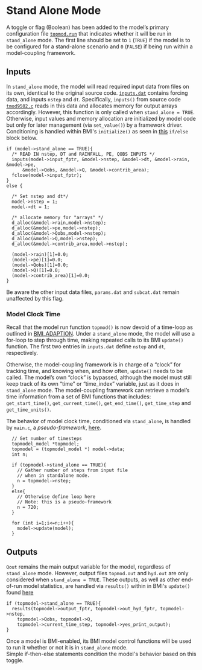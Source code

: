 # Stand Alone Mode

A toggle or flag (Boolean) has been added to the model’s primary configuration file [`topmod.run`](../data/topmod.run) that indicates whether it will be run in `stand_alone` mode. 
The first line should be set to `1` (`TRUE`) if the model is to be configured for a stand-alone scenario and `0` (`FALSE`) if being run within a model-coupling framework.

## Inputs
In `stand_alone` mode, the model will read required input data from files on its own, identical to the original source code.
[`inputs.dat`](../data/inputs.dat) contains forcing data, and inputs `nstep` and `dt`.
Specifically, `inputs()` from source code [`tmod9502.c`](../refs/original_code_c) reads in this data and allocates memory for output arrays accordingly. 
However, this function is only called when `stand_alone = TRUE`.
Otherwise, input values and memory allocation are initialized by model code but only for later management (via `set_value()`) by a framework driver.
Conditioning is handled within BMI's `initialize()` as seen in [this](../src/bmi_topmodel.c#L245) `if/else` block below.
```
if (model->stand_alone == TRUE){
  /* READ IN nstep, DT and RAINFALL, PE, QOBS INPUTS */
  inputs(model->input_fptr, &model->nstep, &model->dt, &model->rain, &model->pe, 
      &model->Qobs, &model->Q, &model->contrib_area);
  fclose(model->input_fptr);
}
else {

  /* Set nstep and dt*/
  model->nstep = 1;
  model->dt = 1;

  /* allocate memory for "arrays" */
  d_alloc(&model->rain,model->nstep);
  d_alloc(&model->pe,model->nstep);
  d_alloc(&model->Qobs,model->nstep);   
  d_alloc(&model->Q,model->nstep);
  d_alloc(&model->contrib_area,model->nstep);

  (model->rain)[1]=0.0;
  (model->pe)[1]=0.0;
  (model->Qobs)[1]=0.0;
  (model->Q)[1]=0.0;
  (model->contrib_area)[1]=0.0;
}
```

Be aware the other input data files, `params.dat` and `subcat.dat` remain unaffected by this flag.

### Model Clock Time
Recall that the model run function `topmod()` is now devoid of a time-loop as outlined in [BMI_ADAPTION](./BMI_ADAPTION.md).
Under a `stand_alone` mode, the model will use a for-loop to step through time, making repeated calls to its BMI `update()` function.
The first two entries in `inputs.dat` define `nstep` and `dt`, respectively.

Otherwise, the model-coupling framework is in charge of a “clock” for tracking time, and knowing when, and how often, `update()` needs to be called.
The model’s own “clock” is bypassed, although the model must still keep track of its own “time” or “time_index” variable, just as it does in `stand_alone` mode.
The model-coupling framework can retrieve a model’s time information from a set of BMI functions that includes: `get_start_time()`, `get_current_time()`, `get_end_time()`, `get_time_step` and `get_time_units()`.

The behavior of model clock time, conditioned via `stand_alone`, is handled by `main.c`, a *pseudo-framework*, [here](../src/main.c#L42).
```  
  // Get number of timesteps
  topmodel_model *topmodel;
  topmodel = (topmodel_model *) model->data;
  int n;
  
  if (topmodel->stand_alone == TRUE){
    // Gather number of steps from input file
    // when in standalone mode.
    n = topmodel->nstep;
  }
  else{
    // Otherwise define loop here
    // Note: this is a pseudo-framework
    n = 720;
  }

  for (int i=1;i<=n;i++){
    model->update(model);
  }
```
  
## Outputs
`Qout` remains the main output variable for the model, regardless of `stand_alone` mode.
However, output files `topmod.out` and `hyd.out` are only considered when `stand_alone = TRUE`.
These outputs, as well as other end-of-run model statistics, are handled via `results()` within in BMI's `update()` found [here](../src/bmi_topmodel.c#L414)
```
if (topmodel->stand_alone == TRUE){
  results(topmodel->output_fptr, topmodel->out_hyd_fptr, topmodel->nstep, 
    topmodel->Qobs, topmodel->Q, 
    topmodel->current_time_step, topmodel->yes_print_output);
}
```

Once a model is BMI-enabled, its BMI model control functions will be used to run it whether or not it is in `stand_alone` mode.  
Simple if-then-else statements condition the model's behavior based on this toggle.


